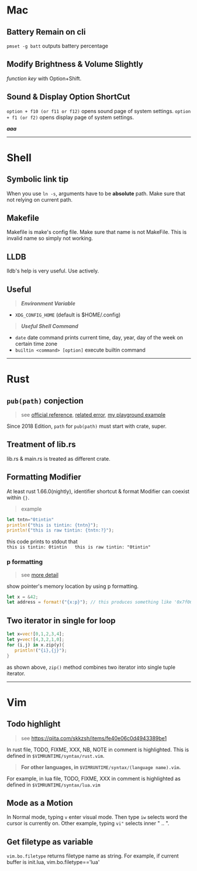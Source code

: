 # Mac

## Battery Remain on cli

`pmset -g batt` outputs battery percentage

## Modify Brightness & Volume Slightly

*function key* with Option+Shift.

## Sound & Display Option ShortCut

`option + f10 (or f11 or f12)` opens sound page of system settings. 
`option + f1 (or f2)` opens display page of system settings. 

***aaa***

---

# Shell

## Symbolic link tip

When you use `ln -s`, arguments have to be **absolute** path.
Make sure that not relying on current path.

## Makefile

Makefile is make's config file. Make sure that name is not MakeFile.
This is invalid name so simply not working.

## LLDB

lldb's help is very useful. Use actively.

## Useful

>***Environment Variable***

- `XDG_CONFIG_HOME` (default is $HOME/.config)

>***Useful Shell Command***

- `date`
date command prints current time, day, year, day of the week on certain time zone
- `builtin <command> [option]`
execute builtin command

---

# Rust

## `pub(path)` conjection

>see [official reference](https://doc.rust-lang.org/reference/visibility-and-privacy.htmlpubin-path-pubcrate-pubsuper-and-pubself), [related error](https://doc.rust-lang.org/error-index.html#E0704), [my playground example](https://github.com/ah-y/playground/blob/master/rust/elseeee/src/main.rs)

Since 2018 Edition, `path` for `pub(path)` must start with crate, super.

## Treatment of lib.rs

lib.rs & main.rs is treated as different crate.

## Formatting Modifier

At least rust 1.66.0(nightly), identifier shortcut & format Modifier can coexist within `{}`.

>example
```rust
let tntn="0tintin"
println!("this is tintin: {tntn}");
println!("this is raw tintin: {tntn:?}");
```

this code prints to stdout that  
`this is tintin: 0tintin  
this is raw tintin: "0tintin"`

### p formatting

>see [more detail](https://doc.rust-lang.org/core/fmt/trait.Pointer.html)

show pointer's memory location by using p formatting.

```rust
let x = &42;
let address = format!("{x:p}"); // this produces something like '0x7f06092ac6d0'
```

## Two iterator in single for loop

```rust
let x=vec![0,1,2,3,4];
let y=vec![4,3,2,1,0];
for (i,j) in x.zip(y){
   println!("{i},{j}");
}
```

as shown above, `zip()` method combines two iterator into single tuple iterator.

---

# Vim

## Todo highlight

>see <https://qiita.com/skkzsh/items/fe40e06c0d4943389be1>

In rust file, TODO, FIXME, XXX, NB, NOTE in comment is highlighted.
This is defined in `$VIMRUNTIME/syntax/rust.vim`.

>**For other languages, in `$VIMRUNTIME/syntax/(language name).vim`.**

For example, in lua file, TODO, FIXME, XXX in comment is highlighted
as defined in  `$VIMRUNTIME/syntax/lua.vim`

## Mode as a Motion

In Normal mode, typing `v` enter visual mode. Then type `iw` selects word the cursor is currently on.
Other example, typing `vi"` selects inner " .. ".

## Get filetype as variable

`vim.bo.filetype` returns filetype name as string. For example, if current buffer is init.lua, vim.bo.filetype=='lua'
